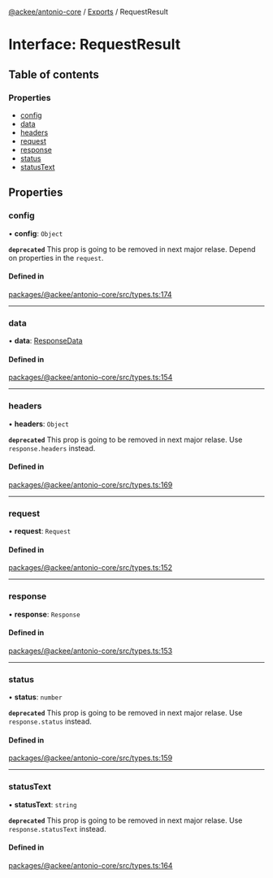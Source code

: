[@ackee/antonio-core](../README.md) / [Exports](../modules.md) / RequestResult

# Interface: RequestResult

## Table of contents

### Properties

-   [config](requestresult.md#config)
-   [data](requestresult.md#data)
-   [headers](requestresult.md#headers)
-   [request](requestresult.md#request)
-   [response](requestresult.md#response)
-   [status](requestresult.md#status)
-   [statusText](requestresult.md#statustext)

## Properties

### config

• **config**: `Object`

**`deprecated`** This prop is going to be removed in next major relase. Depend on properties in the `request`.

#### Defined in

[packages/@ackee/antonio-core/src/types.ts:174](https://github.com/AckeeCZ/antonio/blob/ceeaf1e/packages/@ackee/antonio-core/src/types.ts#L174)

---

### data

• **data**: [ResponseData](../modules.md#responsedata)

#### Defined in

[packages/@ackee/antonio-core/src/types.ts:154](https://github.com/AckeeCZ/antonio/blob/ceeaf1e/packages/@ackee/antonio-core/src/types.ts#L154)

---

### headers

• **headers**: `Object`

**`deprecated`** This prop is going to be removed in next major relase. Use `response.headers` instead.

#### Defined in

[packages/@ackee/antonio-core/src/types.ts:169](https://github.com/AckeeCZ/antonio/blob/ceeaf1e/packages/@ackee/antonio-core/src/types.ts#L169)

---

### request

• **request**: `Request`

#### Defined in

[packages/@ackee/antonio-core/src/types.ts:152](https://github.com/AckeeCZ/antonio/blob/ceeaf1e/packages/@ackee/antonio-core/src/types.ts#L152)

---

### response

• **response**: `Response`

#### Defined in

[packages/@ackee/antonio-core/src/types.ts:153](https://github.com/AckeeCZ/antonio/blob/ceeaf1e/packages/@ackee/antonio-core/src/types.ts#L153)

---

### status

• **status**: `number`

**`deprecated`** This prop is going to be removed in next major relase. Use `response.status` instead.

#### Defined in

[packages/@ackee/antonio-core/src/types.ts:159](https://github.com/AckeeCZ/antonio/blob/ceeaf1e/packages/@ackee/antonio-core/src/types.ts#L159)

---

### statusText

• **statusText**: `string`

**`deprecated`** This prop is going to be removed in next major relase. Use `response.statusText` instead.

#### Defined in

[packages/@ackee/antonio-core/src/types.ts:164](https://github.com/AckeeCZ/antonio/blob/ceeaf1e/packages/@ackee/antonio-core/src/types.ts#L164)
